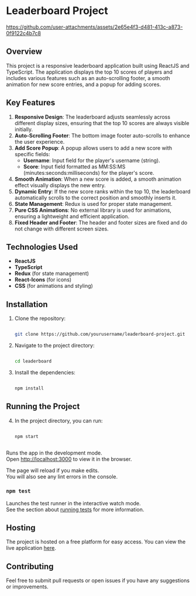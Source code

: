 # Leaderboard Project

https://github.com/user-attachments/assets/2e65e4f3-d481-413c-a873-0f9122c4b7c8


## Overview
This project is a responsive leaderboard application built using ReactJS and TypeScript. The application displays the top 10 scores of players and includes various features such as an auto-scrolling footer, a smooth animation for new score entries, and a popup for adding scores.

## Key Features
1. **Responsive Design**: The leaderboard adjusts seamlessly across different display sizes, ensuring that the top 10 scores are always visible initially.
2. **Auto-Scrolling Footer**: The bottom image footer auto-scrolls to enhance the user experience.
3. **Add Score Popup**: A popup allows users to add a new score with specific fields:
   - **Username**: Input field for the player's username (string).
   - **Score**: Input field formatted as MM:SS:MS (minutes:seconds:milliseconds) for the player's score.
4. **Smooth Animation**: When a new score is added, a smooth animation effect visually displays the new entry.
5. **Dynamic Entry**: If the new score ranks within the top 10, the leaderboard automatically scrolls to the correct position and smoothly inserts it.
6. **State Management**: Redux is used for proper state management.
7. **Pure CSS Animations**: No external library is used for animations, ensuring a lightweight and efficient application.
8. **Fixed Header and Footer**: The header and footer sizes are fixed and do not change with different screen sizes.

## Technologies Used
- **ReactJS**
- **TypeScript**
- **Redux** (for state management)
- **React-Icons** (for icons)
- **CSS** (for animations and styling)

## Installation
1. Clone the repository:
   ```bash

   git clone https://github.com/yourusername/leaderboard-project.git

2. Navigate to the project directory:
   ```bash

   cd leaderboard
   
3. Install the dependencies:
   ```bash

   npm install

## Running the Project


4. In the project directory, you can run:
   ```bash

   npm start
  

Runs the app in the development mode.\
Open [http://localhost:3000](http://localhost:3000) to view it in the browser.

The page will reload if you make edits.\
You will also see any lint errors in the console.

### `npm test`

Launches the test runner in the interactive watch mode.\
See the section about [running tests](https://facebook.github.io/create-react-app/docs/running-tests) for more information.

## Hosting

The project is hosted on a free platform for easy access. You can view the live application [here](https://leaderboard-pk.netlify.app/).

## Contributing

Feel free to submit pull requests or open issues if you have any suggestions or improvements.
